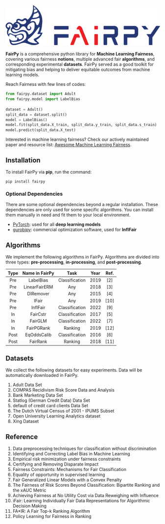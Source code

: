 ### ![](./docs/fairpy_logo.png)

**FairPy** is a comprehensive python library for **Machine Learning Fairness**, covering various fairness **notions**, multiple advanced fair **algorithms**, and corresponding experimental **datasets**.
FairPy served as a good toolkit for mitigating bias and helping to deliver equitable outcomes from machine learning models.

Reach Fairness with few lines of codes:
```python
from fairpy.dataset import Adult
from fairpy.model import LabelBias

dataset = Adult()
split_data = dataset.split()
model = LabelBias()
model.fit(split_data.X_train, split_data.y_train, split_data.s_train)
model.predict(split_data.X_test)
```

Interested in machine learning fairness? Check our actively maintained paper and resource list: [Awesome Machine Learning Fairness](https://github.com/brandeis-machine-learning/awesome-ml-fairness).

## Installation

To install FairPy via **pip**, run the command:

    pip install fairpy

### Optional Dependencies

There are some optional dependencies beyond a regular installation. These dependencies are only used for some specific algorithms. 
You can install them manually in need and fit them to your local environment.

 - [PyTorch](https://pytorch.org/): used for all **deep learning models**
 - [gurobipy](https://www.gurobi.com/documentation/9.5/quickstart_linux/cs_using_pip_to_install_gr.html): commercial optimization software, used for **InflFair**

## Algorithms

We implement the following algorithms in FairPy. Algorithms are divided into three types: **pre-processing**, **in-processing**, and **post-processing**.

| Type | Name in FairPy | Task           | Year | Ref. |
|:----:|:--------------:|:--------------:|:----:|:----:|
| Pre  | LabelBias      | Classification | 2019 | [2]  |
| Pre  | LinearFairERM  | Any            | 2018 | [3]  |
| Pre  | DIRemover      | Any            | 2015 | [4]  |
| Pre  | IFair          | Any            | 2019 | [10] |
| Pre  | InflFair       | Classification | 2022 | [9]  |
| In   | FairCstr       | Classification | 2017 | [5]  |
| In   | FairGLM        | Classification | 2022 | [7]  |
| In   | FairPGRank     | Ranking        | 2019 | [12] |
| Post | EqOddsCalib    | Classification | 2016 | [6]  |
| Post | FairRank       | Ranking        | 2018 | [11] |

## Datasets

We collect the following datasets for easy experiments. Data will be automatically downloaded in FairPy.

1. Adult Data Set
1. COMPAS Recidivism Risk Score Data and Analysis
1. Bank Marketing Data Set
1. Statlog (German Credit Data) Data Set
1. default of credit card clients Data Set
1. The Dutch Virtual Census of 2001 - IPUMS Subset
1. Open University Learning Analytics dataset
1. Xing Dataset

## Reference

1. Data preprocessing techniques for classification without discrimination  
2. Identifying and Correcting Label Bias in Machine Learning  
3. Empirical risk minimization under fairness constraints  
4. Certifying and Removing Disparate Impact  
5. Fairness Constraints: Mechanisms for Fair Classification  
6. Equality of opportunity in supervised learning  
7. Fair Generalized Linear Models with a Convex Penalty  
8. The Fairness of Risk Scores Beyond Classification: Bipartite Ranking and the xAUC Metric  
9. Achieving Fairness at No Utility Cost via Data Reweighing with Influence  
10. iFair: Learning Individually Fair Data Representations for Algorithmic Decision Making  
11. FA*IR: A Fair Top-k Ranking Algorithm  
12. Policy Learning for Fairness in Ranking  



